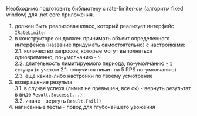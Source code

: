 Необходимо подготовить библиотеку с rate-limiter-ом (алгоритм fixed window) для .net core приложения. 
1. должен быть реализован класс, который реализует интерфейс `IRateLimiter`
2. в конструкторе он должен принимать объект определенного интерфейса (название придумать самостоятельно) с настройками:  
2.1. количество запросов, которые могут выполняться одновременно, по-умолчанию - `5`  
2.2. длительность лимитируемого периода, по-умолчанию - `1 секунда` (с учетом 2.1. получится лимит на 5 RPS по-умолчанию)  
2.3. ещё какие-либо настройки по твоему усмотрение  
3. возвращение результа  
3.1. в случае успеха (лимит не превышен, все ок) - вернуть результат в виде `Result.Success(...)`  
3.2. иначе - вернуть `Result.Fail()`  
4. написанные тесты - повод для глубочайшего увожения  
